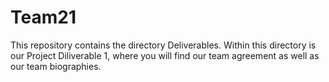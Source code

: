 # Team21


This repository contains the directory Deliverables. Within this directory is our Project Diliverable 1, where you will find our team agreement as well as our team biographies.

